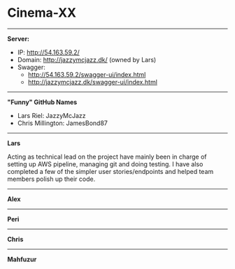 # Cinema-XX

***
**Server:**
- IP: http://54.163.59.2/
- Domain: http://jazzymcjazz.dk/ (owned by Lars)
- Swagger: 
  - http://54.163.59.2/swagger-ui/index.html
  - http://jazzymcjazz.dk/swagger-ui/index.html
***

**"Funny" GitHub Names**
 - Lars Riel: JazzyMcJazz
 - Chris Millington: JamesBond87
***
 **Lars**
 
Acting as technical lead on the project have 
mainly been in charge of setting up AWS pipeline, 
managing git and doing testing. I have also completed
a few of the simpler user stories/endpoints and helped 
team members polish up their code.

***
**Alex**
***
**Peri**
***
**Chris**
***
**Mahfuzur**